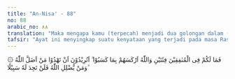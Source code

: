 ```yaml
---
title: "An-Nisa' - 88"
no: 88
arabic_no: ٨٨
translation: "Maka mengapa kamu (terpecah) menjadi dua golongan dalam (menghadapi) orang-orang munafik, padahal Allah telah mengembalikan mereka (kepada kekafiran), disebabkan usaha mereka sendiri? Apakah kamu bermaksud memberi petunjuk kepada orang yang telah dibiarkan sesat oleh Allah? Barangsiapa dibiarkan sesat oleh Allah, kamu tidak akan mendapatkan jalan (untuk memberi petunjuk) baginya."
tafsir: "Ayat ini menyingkap suatu kenyataan yang terjadi pada masa Rasulullah saw, bahwa ada segolongan kaum munafik yang selalu bermuka dua terhadap Rasulullah dan kaum Muslimin dalam menghadapi peperangan. Mereka pura-pura membantu dan menyokong Rasulullah saw dan kaum Muslimin, padahal yang sebenarnya mereka enggan memberikan bantuan, bahkan mereka dengan sembunyi-sembunyi membantu musuh Muslimin.\n\nDalam menghadapi orang-orang munafik ini, ternyata kaum Muslimin terpecah menjadi dua golongan. Golongan pertama berpendapat bahwa kaum munafik itu harus ditindak dan dibasmi; sedang golongan kedua ingin membela mereka, karena mereka dianggap penolong kaum Muslimin.\n\nSikap kaum Muslimin dikoreksi, mengapa mereka terpecah belah dan tidak bersatu padu menghadapi kaum munafik. Disebutkan bahwa orang-orang munafik itu sebagai \"orang-orang yang telah dibalikkannya kepada kekafiran\" karena tindak-tanduk mereka sendiri, dan sebagai \"orang-orang yang telah disesatkannya\" dengan arti: mereka telah menjadi sesat karena keingkaran dan tidak mengindahkan lagi petunjuk-petunjuk Allah.\n\nDengan nada bertanya ayat ini melarang kaum Muslimin untuk mencoba memberi petunjuk kepada orang-orang yang telah disesatkan-Nya. Allah berfirman, \"Apakah kamu berusaha untuk memberi petunjuk kepada orang-orang yang telah disesatkan Allah?\"\n\nPada akhir ayat ini ditegaskan bahwa tidak ada jalan bagi kaum Muslimin dan bagi siapa pun, untuk memberikan petunjuk kepada orang-orang yang telah disesatkan Allah, karena keingkaran dan kefasikan mereka. Dari ayat ini dapat diambil pengertian bahwa kaum Muslimin tidak boleh ragu dalam menghadapi orang munafik. Perintah Allah untuk berperang dan membela agama harus dilaksanakan, dan semua penghalang haruslah disingkirkan. Kaum Muslimin harus bersatu padu dalam sikap dan perbuatannya untuk menghadapi golongan munafik serta musuh-musuh Islam yang lain."
---
```


۞ فَمَا لَكُمْ فِى الْمُنٰفِقِيْنَ فِئَتَيْنِ وَاللّٰهُ اَرْكَسَهُمْ بِمَا كَسَبُوْا ۗ اَتُرِيْدُوْنَ اَنْ تَهْدُوْا مَنْ اَضَلَّ اللّٰهُ ۗوَمَنْ يُّضْلِلِ اللّٰهُ فَلَنْ تَجِدَ لَهٗ سَبِيْلًا 
